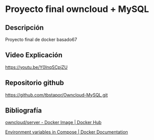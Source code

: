 # Proyecto final owncloud + MySQL

## Descripción

Proyecto final de docker basado67

## Video Explicación

https://youtu.be/Y0InqSCpjZU

## Repositorio github
https://github.com/tbstapor/Owncloud-MySQL.git

## Bibliografía

[owncloud/server - Docker Image | Docker Hub](https://hub.docker.com/r/owncloud/server/)

[Environment variables in Compose | Docker Documentation](https://docs.docker.com/compose/environment-variables/)
